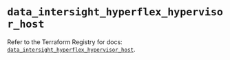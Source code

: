 # `data_intersight_hyperflex_hypervisor_host`

Refer to the Terraform Registry for docs: [`data_intersight_hyperflex_hypervisor_host`](https://registry.terraform.io/providers/ciscodevnet/intersight/1.0.71/docs/data-sources/hyperflex_hypervisor_host).
